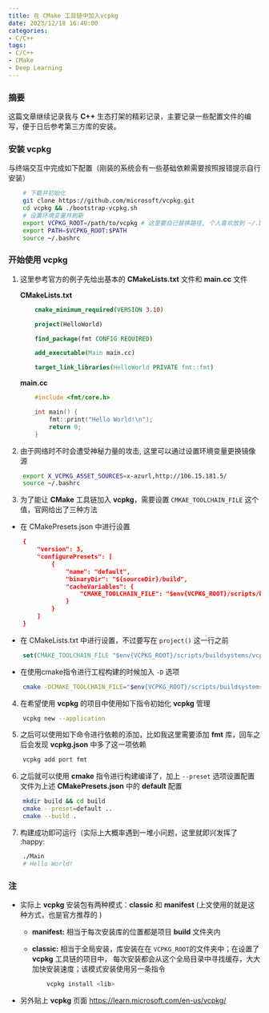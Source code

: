 ```yaml
---
title: 在 CMake 工具链中加入vcpkg
date: 2023/12/18 16:40:00 
categories:
- C/C++
tags:
- C/C++
- CMake
- Deep Learning
---
```

###  摘要

这篇文章继续记录我与 **C++** 生态打架的精彩记录，主要记录一些配置文件的编写，便于日后参考第三方库的安装。



### 安装 vcpkg

与终端交互中完成如下配置（刚装的系统会有一些基础依赖需要按照报错提示自行安装）

```bash
	# 下载并初始化
	git clone https://github.com/microsoft/vcpkg.git
	cd vcpkg && ./bootstrap-vcpkg.sh
	# 设置环境变量并刷新
	export VCPKG_ROOT=/path/to/vcpkg # 这里要自己替换路径, 个人喜欢放到 ~/.bashrc 中永久保存
	export PATH=$VCPKG_ROOT:$PATH
    source ~/.bashrc
```



### 开始使用 vcpkg

1. 这里参考官方的例子先给出基本的 **CMakeLists.txt** 文件和 **main.cc** 文件

	**CMakeLists.txt**

	```cmake
	    cmake_minimum_required(VERSION 3.10)
	
	    project(HelloWorld)
	
	    find_package(fmt CONFIG REQUIRED)
	
	    add_executable(Main main.cc)
	
	    target_link_libraries(HelloWorld PRIVATE fmt::fmt)
	```

	**main.cc**

	```c++
		#include <fmt/core.h>
	
	    int main() {
	        fmt::print("Hello World!\n");
	        return 0;
	    }
	```

	

2. 由于网络时不时会遭受神秘力量的攻击, 这里可以通过设置环境变量更换镜像源 

```bash
    export X_VCPKG_ASSET_SOURCES=x-azurl,http://106.15.181.5/
    source ~/.bashrc
```



3. 为了能让 **CMake** 工具链加入 **vcpkg**，需要设置  `CMKAE_TOOLCHAIN_FILE`  这个值，官网给出了三种方法

- 在 CMakePresets.json 中进行设置

```cmake
    {
        "version": 3,
        "configurePresets": [
            {
                "name": "default",
                "binaryDir": "${sourceDir}/build",
                "cacheVariables": {
                    "CMAKE_TOOLCHAIN_FILE": "$env{VCPKG_ROOT}/scripts/buildsystems/vcpkg.cmake"
                }
            }
        ]
    }
```

- 在 CMakeLists.txt 中进行设置，不过要写在 `project()` 这一行之前

```cmake
	set(CMAKE_TOOLCHAIN_FILE "$env{VCPKG_ROOT}/scripts/buildsystems/vcpkg.cmake")
```

- 在使用cmake指令进行工程构建的时候加入 `-D` 选项

```bash
	cmake -DCMAKE_TOOLCHAIN_FILE="$env{VCPKG_ROOT}/scripts/buildsystems/vcpkg.cmake"
```



4. 在希望使用 **vcpkg** 的项目中使用如下指令初始化 **vcpkg** 管理

```bash
    vcpkg new --application
```




5. 之后可以使用如下命令进行依赖的添加，比如我这里需要添加 **fmt** 库，回车之后会发现 **vcpkg.json** 中多了这一项依赖

```bash
    vcpkg add port fmt 
```



6. 之后就可以使用 **cmake** 指令进行构建编译了，加上 `--preset` 选项设置配置文件为上述 **CMakePresets.json** 中的 **default** 配置

```bash
    mkdir build && cd build
    cmake --preset=default ..
    cmake --build .
```



7. 构建成功即可运行（实际上大概率遇到一堆小问题，这里就即兴发挥了 :happy:

```bash
	./Main
	# Hello World!
```



### 注

- 实际上 **vcpkg** 安装包有两种模式：**classic** 和 **manifest** (上文使用的就是这种方式，也是官方推荐的 )

	- **manifest:** 相当于每次安装库的位置都是项目 **build** 文件夹内


	- **classic:** 相当于全局安装，库安装在在 `VCPKG_ROOT`的文件夹中；在设置了 **vcpkg** 工具链的项目中， 每次安装都会从这个全局目录中寻找缓存，大大加快安装速度；该模式安装使用另一条指令

		```bash
			vcpkg install <lib> 
		```


- 另外贴上 **vcpkg** 页面 https://learn.microsoft.com/en-us/vcpkg/

​      





